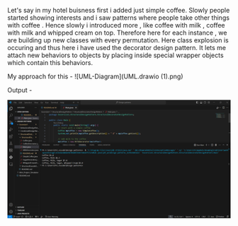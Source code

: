 Let's say in my hotel buisness first i added just simple coffee. Slowly people started showing interests and i saw patterns where people take other things with coffee . Hence slowly i introduced more , like coffee with milk , coffee with milk and whipped cream on top. Therefore here for each instance , we are building up new classes with every permutation.
Here class explosion is occuring and thus here i have used the decorator design pattern.
It lets me attach new behaviors to objects by placing inside special wrapper objects which contain this behaviors.

My approach for this -
![UML-Diagram](UML.drawio (1).png)

Output - 

![Output](output.png)
